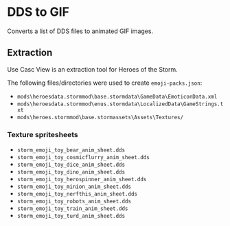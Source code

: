 # DDS to GIF

Converts a list of DDS files to animated GIF images.

## Extraction

Use Casc View is an extraction tool for Heroes of the Storm.

The following files/directories were used to create `emoji-packs.json`:

- `mods\heroesdata.stormmod\base.stormdata\GameData\EmoticonData.xml`
- `mods\heroesdata.stormmod\enus.stormdata\LocalizedData\GameStrings.txt`
- `mods\heroes.stormmod\base.stormassets\Assets\Textures/`

### Texture spritesheets

- `storm_emoji_toy_bear_anim_sheet.dds`
- `storm_emoji_toy_cosmicflurry_anim_sheet.dds`
- `storm_emoji_toy_dice_anim_sheet.dds`
- `storm_emoji_toy_dino_anim_sheet.dds`
- `storm_emoji_toy_herospinner_anim_sheet.dds`
- `storm_emoji_toy_minion_anim_sheet.dds`
- `storm_emoji_toy_nerfthis_anim_sheet.dds`
- `storm_emoji_toy_robots_anim_sheet.dds`
- `storm_emoji_toy_train_anim_sheet.dds`
- `storm_emoji_toy_turd_anim_sheet.dds`